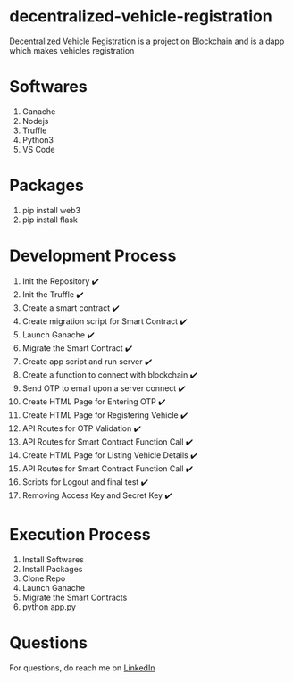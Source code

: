 # decentralized-vehicle-registration
Decentralized Vehicle Registration is a project on Blockchain and is a dapp which makes vehicles registration

# Softwares
1. Ganache
2. Nodejs
3. Truffle 
4. Python3
5. VS Code

# Packages
1. pip install web3
2. pip install flask

# Development Process
1. Init the Repository :heavy_check_mark:
2. Init the Truffle :heavy_check_mark:
3. Create a smart contract :heavy_check_mark:
4. Create migration script for Smart Contract :heavy_check_mark:
5. Launch Ganache :heavy_check_mark:
6. Migrate the Smart Contract :heavy_check_mark:
7. Create app script and run server :heavy_check_mark:
8. Create a function to connect with blockchain :heavy_check_mark:
9. Send OTP to email upon a server connect :heavy_check_mark:
10. Create HTML Page for Entering OTP :heavy_check_mark:
11. Create HTML Page for Registering Vehicle :heavy_check_mark:
12. API Routes for OTP Validation :heavy_check_mark:
13. API Routes for Smart Contract Function Call :heavy_check_mark:
14. Create HTML Page for Listing Vehicle Details :heavy_check_mark:
15. API Routes for Smart Contract Function Call :heavy_check_mark:
16. Scripts for Logout and final test :heavy_check_mark:
17. Removing Access Key and Secret Key :heavy_check_mark:

# Execution Process
1. Install Softwares
2. Install Packages
3. Clone Repo
4. Launch Ganache
5. Migrate the Smart Contracts
6. python app.py

# Questions
For questions, do reach me on <a href="https://linkedin.com/in/MadhuPIoT">LinkedIn</a>
